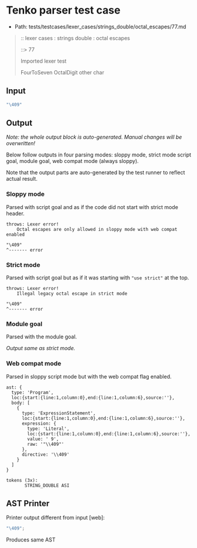 # Tenko parser test case

- Path: tests/testcases/lexer_cases/strings_double/octal_escapes/77.md

> :: lexer cases : strings double : octal escapes
>
> ::> 77
>
> Imported lexer test
>
> FourToSeven OctalDigit other char

## Input

`````js
"\409"
`````

## Output

_Note: the whole output block is auto-generated. Manual changes will be overwritten!_

Below follow outputs in four parsing modes: sloppy mode, strict mode script goal, module goal, web compat mode (always sloppy).

Note that the output parts are auto-generated by the test runner to reflect actual result.

### Sloppy mode

Parsed with script goal and as if the code did not start with strict mode header.

`````
throws: Lexer error!
    Octal escapes are only allowed in sloppy mode with web compat enabled

"\409"
^------- error
`````

### Strict mode

Parsed with script goal but as if it was starting with `"use strict"` at the top.

`````
throws: Lexer error!
    Illegal legacy octal escape in strict mode

"\409"
^------- error
`````


### Module goal

Parsed with the module goal.

_Output same as strict mode._

### Web compat mode

Parsed in sloppy script mode but with the web compat flag enabled.

`````
ast: {
  type: 'Program',
  loc:{start:{line:1,column:0},end:{line:1,column:6},source:''},
  body: [
    {
      type: 'ExpressionStatement',
      loc:{start:{line:1,column:0},end:{line:1,column:6},source:''},
      expression: {
        type: 'Literal',
        loc:{start:{line:1,column:0},end:{line:1,column:6},source:''},
        value: ' 9',
        raw: '"\\409"'
      },
      directive: '\\409'
    }
  ]
}

tokens (3x):
       STRING_DOUBLE ASI
`````


## AST Printer

Printer output different from input [web]:

````js
"\409";
````

Produces same AST
